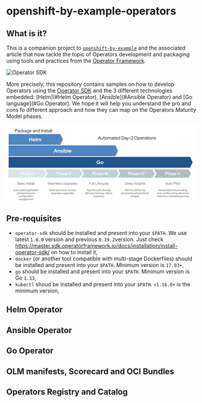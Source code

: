 # openshift-by-example-operators

## What is it?

This is a companion project to [`openshift-by-example`](https://github.com/redhat-france-sa/openshift-by-example) and the associated article that now tackle the topic of Operators development and packaging using tools and practices from the [Operator Framework](https://operatorframework.io).

![Operator SDK](https://master.sdk.operatorframework.io/build/images/logo.svg)

More precisely, this repository contains samples on how to develop Operators using the [Operator SDK](https://sdk.operatorframework.io) and the 3 different technologies embedded: [Helm](#Helm Operator), [Ansible](#Ansible Operator) and [Go language](#Go Operator). We hope it will help you understand the pro and cons fo different approach and how they can map on the Operators Maturity Model phases.

![Operators Maturity Model](./assets/operators-maturity-model.png)

## Pre-requisites

* `operator-sdk` should be installed and present into your `$PATH`. We use latest `1.0.0` version and previous `0.19.2`version. Just check https://master.sdk.operatorframework.io/docs/installation/install-operator-sdk/ on how to install it,
* `docker` (or another tool compatible with multi-stage Dockerfiles) should be installed and present into your `$PATH`. Minimum version is `17.03+`,
* `go` should be installed and present into your `$PATH`. Minimum version is Go `1.13`,
* `kubectl` shoud be installed and present into your `$PATH`. `v1.16.0+` is the minimum version,

## Helm Operator

## Ansible Operator

## Go Operator

## OLM manifests, Scorecard and OCI Bundles

## Operators Registry and Catalog